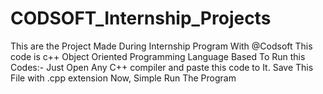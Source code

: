 # CODSOFT_Internship_Projects
This are the Project Made During Internship Program With @Codsoft
This code is c++ Object Oriented Programming Language Based 
To Run this Codes:-
Just Open Any C++ compiler and paste this code to It. 
Save This File with .cpp extension
Now, Simple Run The Program
